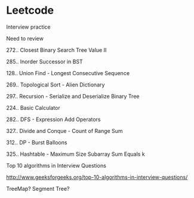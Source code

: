 # Leetcode
Interview practice

Need to review

272.. Closest Binary Search Tree Value II

285.. Inorder Successor in BST

128.. Union Find - Longest Consecutive Sequence

269.. Topological Sort - Alien Dictionary

297.. Recursion - Serialize and Deserialize Binary Tree

224.. Basic Calculator

282.. DFS - Expression Add Operators

327.. Divide and Conque - Count of Range Sum

312.. DP - Burst Balloons

325.. Hashtable - Maximum Size Subarray Sum Equals k



Top 10 algorithms in Interview Questions

http://www.geeksforgeeks.org/top-10-algorithms-in-interview-questions/

TreeMap?
Segment Tree?




